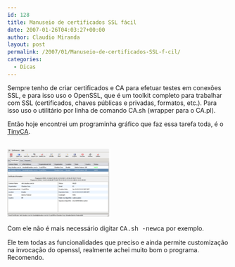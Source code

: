 ```yaml
---
id: 128
title: Manuseio de certificados SSL fácil
date: 2007-01-26T04:03:27+00:00
author: Claudio Miranda
layout: post
permalink: /2007/01/Manuseio-de-certificados-SSL-f-cil/
categories:
  - Dicas
---
```

Sempre tenho de criar certificados e CA para efetuar testes em conexões SSL, e para isso uso o OpenSSL, que é um toolkit completo para trabalhar com SSL (certificados, chaves públicas e privadas, formatos, etc.). Para isso uso o utilitário por linha de comando CA.sh (wrapper para o CA.pl). 

Então hoje encontrei um programinha gráfico que faz essa tarefa toda, é o <a target="_blank" href="http://tinyca.sm-zone.net/">TinyCA</a>. 

<a href="/resources/claudio/070126_tinyca.png" target="_blank"><br /> <img src="/resources/claudio/070126_tinyca_sm.png" align="bottom" border="0" hspace="0" vspace="0" /></a> 

Com ele não é mais necessário digitar <font face="courier new,courier,monospace">CA.sh -newca</font> por exemplo.&nbsp; 

Ele tem todas as funcionalidades que preciso e ainda permite customização na invocação do openssl, realmente achei muito bom o programa. Recomendo.